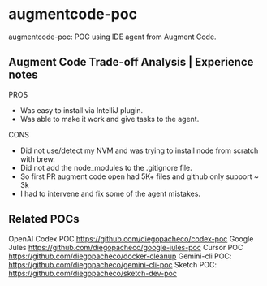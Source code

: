 # augmentcode-poc

augmentcode-poc: POC using IDE agent from Augment Code.

## Augment Code Trade-off Analysis | Experience notes

PROS
 * Was easy to install via IntelliJ plugin.
 * Was able to make it work and give tasks to the agent.

CONS
 * Did not use/detect my NVM and was trying to install node from scratch with brew.
 * Did not add the node_modules to the .gitignore file.
 * So first PR augment code open had 5K+ files and github only support ~ 3k
 * I had to intervene and fix some of the agent mistakes.

## Related POCs

OpenAI Codex POC https://github.com/diegopacheco/codex-poc
Google Jules https://github.com/diegopacheco/google-jules-poc
Cursor POC https://github.com/diegopacheco/docker-cleanup
Gemini-cli POC: https://github.com/diegopacheco/gemini-cli-poc
Sketch POC: https://github.com/diegopacheco/sketch-dev-poc